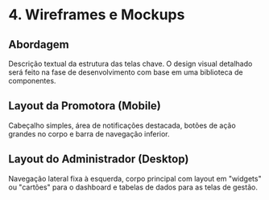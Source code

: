# 4. Wireframes e Mockups

## Abordagem
Descrição textual da estrutura das telas chave. O design visual detalhado será feito na fase de desenvolvimento com base em uma biblioteca de componentes.

## Layout da Promotora (Mobile)
Cabeçalho simples, área de notificações destacada, botões de ação grandes no corpo e barra de navegação inferior.

## Layout do Administrador (Desktop)
Navegação lateral fixa à esquerda, corpo principal com layout em "widgets" ou "cartões" para o dashboard e tabelas de dados para as telas de gestão.
